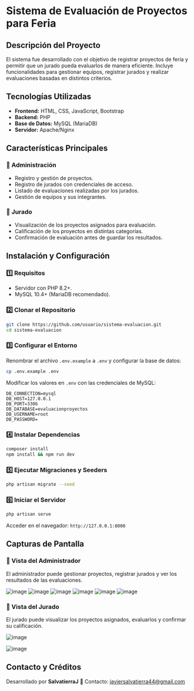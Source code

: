 # Sistema de Evaluación de Proyectos para Feria

## Descripción del Proyecto
El sistema fue desarrollado con el objetivo de registrar proyectos de feria y permitir que un jurado pueda evaluarlos de manera eficiente. Incluye funcionalidades para gestionar equipos, registrar jurados y realizar evaluaciones basadas en distintos criterios.

## Tecnologías Utilizadas
- **Frontend:** HTML, CSS, JavaScript, Bootstrap
- **Backend:** PHP
- **Base de Datos:** MySQL (MariaDB)
- **Servidor:** Apache/Nginx

## Características Principales
### 📌 Administración
- Registro y gestión de proyectos.
- Registro de jurados con credenciales de acceso.
- Listado de evaluaciones realizadas por los jurados.
- Gestión de equipos y sus integrantes.

### 🎯 Jurado
- Visualización de los proyectos asignados para evaluación.
- Calificación de los proyectos en distintas categorías.
- Confirmación de evaluación antes de guardar los resultados.

## Instalación y Configuración
### 1️⃣ Requisitos
- Servidor con PHP 8.2+.
- MySQL 10.4+ (MariaDB recomendado).

### 2️⃣ Clonar el Repositorio
```bash
git clone https://github.com/usuario/sistema-evaluacion.git
cd sistema-evaluacion
```

### 3️⃣ Configurar el Entorno
Renombrar el archivo `.env.example` a `.env` y configurar la base de datos:
```bash
cp .env.example .env
```
Modificar los valores en `.env` con las credenciales de MySQL:
```
DB_CONNECTION=mysql
DB_HOST=127.0.0.1
DB_PORT=3306
DB_DATABASE=evaluacionproyectos
DB_USERNAME=root
DB_PASSWORD=
```

### 4️⃣ Instalar Dependencias
```bash
composer install
npm install && npm run dev
```

### 5️⃣ Ejecutar Migraciones y Seeders
```bash
php artisan migrate --seed
```

### 6️⃣ Iniciar el Servidor
```bash
php artisan serve
```
Acceder en el navegador: `http://127.0.0.1:8000`

## Capturas de Pantalla
### 🔹 Vista del Administrador
El administrador puede gestionar proyectos, registrar jurados y ver los resultados de las evaluaciones.

![image](https://github.com/user-attachments/assets/9f037742-5f40-4114-af44-e1de51285126)
![image](https://github.com/user-attachments/assets/8017f059-a88f-4786-9da4-5198599cd4d6)
![image](https://github.com/user-attachments/assets/2a217602-50e7-4146-abbe-f9068b49d300)
![image](https://github.com/user-attachments/assets/06b99831-1a2a-4449-ae4f-1c26f75878d5)
![image](https://github.com/user-attachments/assets/536f01f6-c840-4204-b629-9fc417d248fa)
![image](https://github.com/user-attachments/assets/d3513782-8493-45a4-a9ec-ef65837517ff)



### 🔹 Vista del Jurado
El jurado puede visualizar los proyectos asignados, evaluarlos y confirmar su calificación.

![image](https://github.com/user-attachments/assets/eddce148-a0b2-4a56-ba78-f68cff4b363a)

![image](https://github.com/user-attachments/assets/c9e07810-7e2a-4fb3-8a50-95894f24cb35)


## Contacto y Créditos
Desarrollado por **SalvatierraJ**
📧 Contacto: javiersalvatierra44@gmail.com
